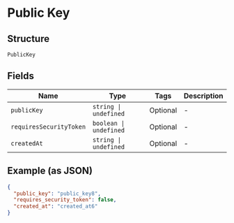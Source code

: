 
# Public Key

## Structure

`PublicKey`

## Fields

| Name | Type | Tags | Description |
|  --- | --- | --- | --- |
| `publicKey` | `string \| undefined` | Optional | - |
| `requiresSecurityToken` | `boolean \| undefined` | Optional | - |
| `createdAt` | `string \| undefined` | Optional | - |

## Example (as JSON)

```json
{
  "public_key": "public_key8",
  "requires_security_token": false,
  "created_at": "created_at6"
}
```

